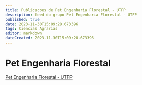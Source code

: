 ```yaml
---
title: Publicacoes de Pet Engenharia Florestal - UTFP 
description: feed do grupo Pet Engenharia Florestal - UTFP
published: true
date: 2023-11-30T15:09:28.673396
tags: Ciencias Agrarias
editor: markdown
dateCreated: 2023-11-30T15:09:28.673396
---
```


# Pet Engenharia Florestal
[Pet Engenharia Florestal - UTFP](/grupo/253PetEngenhariaFlorestalUTFP.md)